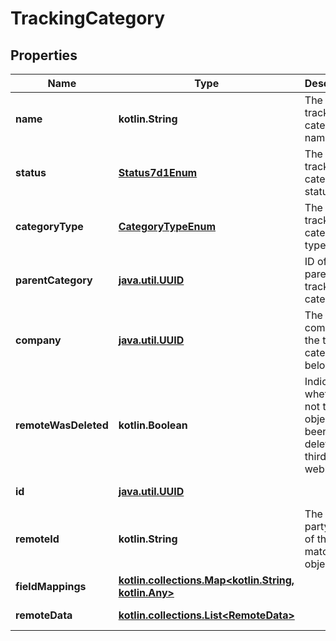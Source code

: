 
# TrackingCategory

## Properties
Name | Type | Description | Notes
------------ | ------------- | ------------- | -------------
**name** | **kotlin.String** | The tracking category&#39;s name. |  [optional]
**status** | [**Status7d1Enum**](Status7d1Enum.md) | The tracking category&#39;s status. |  [optional]
**categoryType** | [**CategoryTypeEnum**](CategoryTypeEnum.md) | The tracking category’s type. |  [optional]
**parentCategory** | [**java.util.UUID**](java.util.UUID.md) | ID of the parent tracking category. |  [optional]
**company** | [**java.util.UUID**](java.util.UUID.md) | The company the tracking category belongs to. |  [optional]
**remoteWasDeleted** | **kotlin.Boolean** | Indicates whether or not this object has been deleted by third party webhooks. |  [optional] [readonly]
**id** | [**java.util.UUID**](java.util.UUID.md) |  |  [optional] [readonly]
**remoteId** | **kotlin.String** | The third-party API ID of the matching object. |  [optional]
**fieldMappings** | [**kotlin.collections.Map&lt;kotlin.String, kotlin.Any&gt;**](kotlin.Any.md) |  |  [optional] [readonly]
**remoteData** | [**kotlin.collections.List&lt;RemoteData&gt;**](RemoteData.md) |  |  [optional] [readonly]



